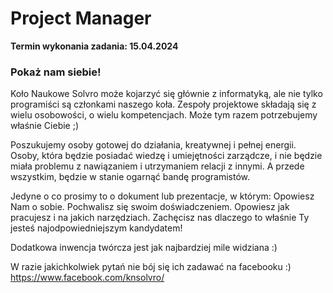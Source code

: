 # Project Manager

**Termin wykonania zadania: 15.04.2024**

### Pokaż nam siebie!

Koło Naukowe Solvro może kojarzyć się głównie z informatyką, ale nie tylko programiści są członkami naszego koła. Zespoły projektowe składają się z wielu osobowości, o wielu kompetencjach. Może tym razem potrzebujemy właśnie Ciebie ;) 

Poszukujemy osoby gotowej do działania, kreatywnej i pełnej energii. Osoby, która będzie posiadać wiedzę i umiejętności zarządcze, i nie będzie miała problemu z nawiązaniem i utrzymaniem relacji z innymi. A przede wszystkim, będzie w stanie ogarnąć bandę programistów.

Jedyne o co prosimy to o dokument lub prezentacje, w którym:
Opowiesz Nam o sobie.
Pochwalisz się swoim doświadczeniem.
Opowiesz jak pracujesz i na jakich narzędziach.
Zachęcisz nas dlaczego to właśnie Ty jesteś najodpowiedniejszym kandydatem!

Dodatkowa inwencja twórcza jest jak najbardziej mile widziana :)

W razie jakichkolwiek pytań nie bój się ich zadawać na facebooku :) https://www.facebook.com/knsolvro/ 
